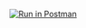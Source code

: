 [![Run in Postman](https://run.pstmn.io/button.svg)](https://app.getpostman.com/run-collection/8a817aef44ca79e282a8)
